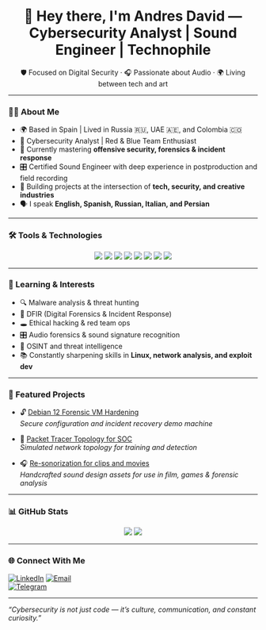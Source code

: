 <h1 align="center">👋 Hey there, I'm Andres David — Cybersecurity Analyst | Sound Engineer | Technophile</h1>
<p align="center">
  🛡️ Focused on Digital Security · 🎧 Passionate about Audio · 🌍 Living between tech and art
</p>

---

### 👨‍💻 About Me

- 🌍 Based in Spain | Lived in Russia 🇷🇺, UAE 🇦🇪, and Colombia 🇨🇴
- 🔐 Cybersecurity Analyst | Red & Blue Team Enthusiast
- 🧠 Currently mastering **offensive security, forensics & incident response**
- 🎛️ Certified Sound Engineer with deep experience in postproduction and field recording
- 🚀 Building projects at the intersection of **tech, security, and creative industries**
- 🗣️ I speak **English, Spanish, Russian, Italian, and Persian**

---

### 🛠️ Tools & Technologies

<p align="center">
  <img src="https://img.shields.io/badge/Linux-%23FCC624?style=for-the-badge&logo=linux&logoColor=black" />
  <img src="https://img.shields.io/badge/KaliLinux-557C94?style=for-the-badge&logo=kalilinux&logoColor=white" />
  <img src="https://img.shields.io/badge/Bash-4EAA25?style=for-the-badge&logo=gnubash&logoColor=white" />
  <img src="https://img.shields.io/badge/Python-3670A0?style=for-the-badge&logo=python&logoColor=ffdd54" />
  <img src="https://img.shields.io/badge/Wireshark-1679A7?style=for-the-badge&logo=wireshark&logoColor=white" />
  <img src="https://img.shields.io/badge/Metasploit-4A4A4A?style=for-the-badge&logo=metasploit&logoColor=white" />
  <img src="https://img.shields.io/badge/ProTools-003B6F?style=for-the-badge&logo=avid&logoColor=white" />
  <img src="https://img.shields.io/badge/iZotope_RX-7B1FA2?style=for-the-badge&logo=izotope&logoColor=white" />
</p>

---

### 🧠 Learning & Interests

- 🔍 Malware analysis & threat hunting
- 🧰 DFIR (Digital Forensics & Incident Response)
- 🕳️ Ethical hacking & red team ops
- 🎛️ Audio forensics & sound signature recognition
- 📡 OSINT and threat intelligence
- 📚 Constantly sharpening skills in **Linux, network analysis, and exploit dev**

---

### 📂 Featured Projects

- 🔓 [Debian 12 Forensic VM Hardening](https://github.com/yourusername/debian-forensic-hardening)  
  *Secure configuration and incident recovery demo machine*

- 🧪 [Packet Tracer Topology for SOC](https://github.com/yourusername/soc-network-diagram)  
  *Simulated network topology for training and detection*

- 🎧 [Re-sonorization for clips and movies](https://github.com/yourusername/foley-fx-library)  
  *Handcrafted sound design assets for use in film, games & forensic analysis*

---

### 📊 GitHub Stats

<p align="center">
  <img src="https://github-readme-stats.vercel.app/api?username=yourusername&show_icons=true&theme=tokyonight" />
  <img src="https://github-readme-stats.vercel.app/api/top-langs/?username=yourusername&layout=compact&theme=tokyonight" />
</p>

---

### 🌐 Connect With Me

[![LinkedIn](https://img.shields.io/badge/LinkedIn-%230077B5.svg?&style=for-the-badge&logo=linkedin&logoColor=white)]([https://linkedin.com/in/your-link](https://www.linkedin.com/in/andresdavidcruz/))  
[![Email](https://img.shields.io/badge/Email-D14836?style=for-the-badge&logo=gmail&logoColor=white)](mailto:andrescybersec11@gmail.com)  
[![Telegram](https://img.shields.io/badge/Telegram-2CA5E0?style=for-the-badge&logo=telegram&logoColor=white)](https://t.me/yourhandle)  

---

*“Cybersecurity is not just code — it’s culture, communication, and constant curiosity.”*


